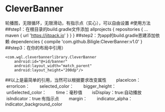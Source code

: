 # CleverBanner
轮播图，无限循环，无限滑动，有指示点（实心），可以自由设置
#使用方法
##step1：在根目录的build.gradle文件添加
allprojects {
		repositories {
			...
			maven { url 'https://jitpack.io' }
		}
	}
##step2：为app的build.gradle恩建添加依赖
dependencies {
	        compile 'com.github.Biligle:CleverBanner:v1.0'
	}
##step3：在你的布局中引用）
<RelativeLayout xmlns:android="http://schemas.android.com/apk/res/android"
    xmlns:tools="http://schemas.android.com/tools"
    android:layout_width="match_parent"
    android:layout_height="match_parent"
    xmlns:app="http://schemas.android.com/apk/res-auto"
    tools:context="com.wgl.cleverbanner.MainActivity">

    <com.wgl.cleverbannerlibrary.CleverBanner
        android:id="@+id/banner"
        android:layout_width="match_parent"
        android:layout_height="200dp"/>

</RelativeLayout>
##以上是最简单的引用，当然可以根据要求改变属性
        placeIcon：<!--占位图-->
        errorIcon：<!--加载出错图-->
        selected_color：<!--选中颜色-->
        bigger_height：<!--选中的指示点变大-->
        unSelected_color：<!--未选中颜色-->
        time：<!--轮播时间间隔-->毫秒值
        isDisplay：<!--是否自动播放-->true:自动播放
        isIndicator：<!--是否有指示点-->true:有指示点
        margin：<!--指示点间距-->
        indicator_alpha：<!--指示点布局透明度-->
        indicator_background_color<!--指示点布局颜色-->
